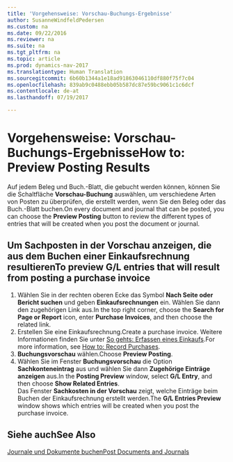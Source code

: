 ```yaml
---
title: 'Vorgehensweise: Vorschau-Buchungs-Ergebnisse'
author: SusanneWindfeldPedersen
ms.custom: na
ms.date: 09/22/2016
ms.reviewer: na
ms.suite: na
ms.tgt_pltfrm: na
ms.topic: article
ms.prod: dynamics-nav-2017
ms.translationtype: Human Translation
ms.sourcegitcommit: 6b60b1344a1e18ad91863046110df880f75f7c04
ms.openlocfilehash: 839ab9c0488ebb05b587dc87e59bc9061c1c6dcf
ms.contentlocale: de-at
ms.lasthandoff: 07/19/2017

---
```

    
# <a name="how-to-preview-posting-results"></a><span data-ttu-id="8d18d-102">Vorgehensweise: Vorschau-Buchungs-Ergebnisse</span><span class="sxs-lookup"><span data-stu-id="8d18d-102">How to: Preview Posting Results</span></span>
<span data-ttu-id="8d18d-103">Auf jedem Beleg und Buch.-Blatt, die gebucht werden können, können Sie die Schaltfläche **Vorschau-Buchung** auswählen, um verschiedene Arten von Posten zu überprüfen, die erstellt werden, wenn Sie den Beleg oder das Buch.-Blatt buchen.</span><span class="sxs-lookup"><span data-stu-id="8d18d-103">On every document and journal that can be posted, you can choose the **Preview Posting** button to review the different types of entries that will be created when you post the document or journal.</span></span>

## <a name="to-preview-gl-entries-that-will-result-from-posting-a-purchase-invoice"></a><span data-ttu-id="8d18d-104">Um Sachposten in der Vorschau anzeigen, die aus dem Buchen einer Einkaufsrechnung resultieren</span><span class="sxs-lookup"><span data-stu-id="8d18d-104">To preview G/L entries that will result from posting a purchase invoice</span></span>
1. <span data-ttu-id="8d18d-105">Wählen Sie in der rechten oberen Ecke das Symbol **Nach Seite oder Bericht suchen** und geben **Einkaufsrechnungen** ein. Wählen Sie dann den zugehörigen Link aus.</span><span class="sxs-lookup"><span data-stu-id="8d18d-105">In the top right corner, choose the **Search for Page or Report** icon, enter **Purchase Invoices**, and then choose the related link.</span></span>
2. <span data-ttu-id="8d18d-106">Erstellen Sie eine Einkaufsrechnung.</span><span class="sxs-lookup"><span data-stu-id="8d18d-106">Create a purchase invoice.</span></span> <span data-ttu-id="8d18d-107">Weitere Informationen finden Sie unter [So gehts: Erfassen eines Einkaufs](purchasing-how-record-purchases.md).</span><span class="sxs-lookup"><span data-stu-id="8d18d-107">For more information, see [How to: Record Purchases](purchasing-how-record-purchases.md).</span></span>
3. <span data-ttu-id="8d18d-108">**Buchungsvorschau** wählen.</span><span class="sxs-lookup"><span data-stu-id="8d18d-108">Choose **Preview Posting**.</span></span>
4. <span data-ttu-id="8d18d-109">Wählen Sie im Fenster **Buchungsvorschau** die Option **Sachkonteneintrag** aus und wählen Sie dann **Zugehörige Einträge anzeigen** aus.</span><span class="sxs-lookup"><span data-stu-id="8d18d-109">In the **Posting Preview** window, select **G/L Entry**, and then choose **Show Related Entries**.</span></span>  
<span data-ttu-id="8d18d-110">Das Fenster **Sachkosten in der Vorschau** zeigt, welche Einträge beim Buchen der Einkaufsrechnung erstellt werden.</span><span class="sxs-lookup"><span data-stu-id="8d18d-110">The **G/L Entries Preview** window shows which entries will be created when you post the purchase invoice.</span></span>

## <a name="see-also"></a><span data-ttu-id="8d18d-111">Siehe auch</span><span class="sxs-lookup"><span data-stu-id="8d18d-111">See Also</span></span>
[<span data-ttu-id="8d18d-112">Journale und Dokumente buchen</span><span class="sxs-lookup"><span data-stu-id="8d18d-112">Post Documents and Journals</span></span>](ui-post-documents-journals.md)


